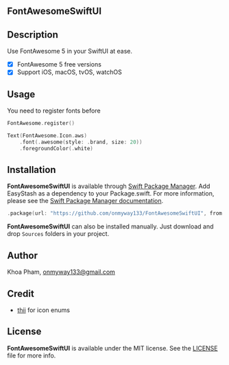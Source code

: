 ## FontAwesomeSwiftUI

## Description

Use FontAwesome 5 in your SwiftUI at ease.

- [x] FontAwesome 5 free versions
- [x] Support iOS, macOS, tvOS, watchOS

## Usage

You need to register fonts before

```swift
FontAwesome.register()
```

```swift
Text(FontAwesome.Icon.aws)
    .font(.awesome(style: .brand, size: 20))
    .foregroundColor(.white)
```

## Installation

**FontAwesomeSwiftUI** is available through [Swift Package Manager](https://swift.org/package-manager/).
Add EasyStash as a dependency to your Package.swift. For more information, please see the [Swift Package Manager documentation](https://github.com/apple/swift-package-manager/tree/master/Documentation).

```swift
.package(url: "https://github.com/onmyway133/FontAwesomeSwiftUI", from: "1.0.0")
```

**FontAwesomeSwiftUI** can also be installed manually. Just download and drop `Sources` folders in your project.

## Author

Khoa Pham, onmyway133@gmail.com

## Credit

- [thii](https://github.com/thii/FontAwesome.swift) for icon enums

## License

**FontAwesomeSwiftUI** is available under the MIT license. See the [LICENSE](https://github.com/onmyway133/FontAwesomeSwiftUI/blob/master/LICENSE.md) file for more info.
